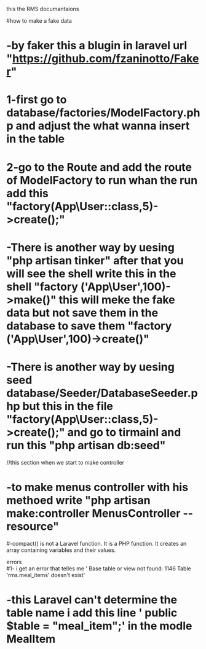 this the  RMS  documantaions  

#how  to  make  a fake  data  
#    -by  faker this  a blugin  in laravel  url  "https://github.com/fzaninotto/Faker"
#    1-first  go  to  database/factories/ModelFactory.php and adjust the  what  wanna insert  in       the table 
#    2-go to  the Route and  add  the  route  of  ModelFactory to  run  whan the run  add this         "factory(App\User::class,5)->create();"

#   -There is  another  way by uesing "php artisan tinker" after  that  you  will  see the shell       write  this  in the shell "factory ('App\User',100)->make()" this  will meke  the fake           data but  not  save  them  in  the  database to  save them                                         "factory ('App\User',100)->create()"


#   -There is  another  way by uesing seed database/Seeder/DatabaseSeeder.php  but  this in the       file  "factory(App\User::class,5)->create();" and  go to  tirmainl  and  run  this                  "php artisan db:seed"
    

//this  section when we  start  to make controller 
# -to  make menus controller with  his  methoed   write  "php  artisan make:controller  MenusController --resource"

#-compact() is not a Laravel function. It is a PHP function. It creates an array containing variables and their values.

errors  
#1- i get  an  error that  telles me  ' Base table or view not found: 1146 Table 'rms.meal_items' doesn't exist' 
#   -this  Laravel can't determine the table name  i add this line '        public $table = "meal_item";'     in the  modle MealItem  